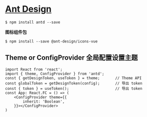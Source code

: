 # [Ant Design](https://ant-design.antgroup.com/index-cn)

    $ npm install antd --save

**图标组件包**

    $ npm install --save @ant-design/icons-vue    

## Theme or ConfigProvider 全局配置设置主题

```tsx
import React from 'react';
import { theme, ConfigProvider } from 'antd';
const { getDesignToken, useToken } = theme;       // Theme API
const globalToken = getDesignToken(config);       // 导出 token
const { token } = useToken();                     // 导出 token
const App: React.FC = () => (
	<ConfigProvider theme={{
		inherit: 'Boolean',
	}}></ConfigProvider>
)
```
